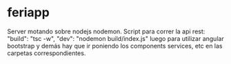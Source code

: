 # feriapp
Server motando sobre nodejs nodemon.
  Script para correr la api rest:
  "build": "tsc -w",
  "dev": "nodemon build/index.js"
  luego para utilizar angular bootstrap y demás hay que ir poniendo los components services, etc en las carpetas correspondientes.
